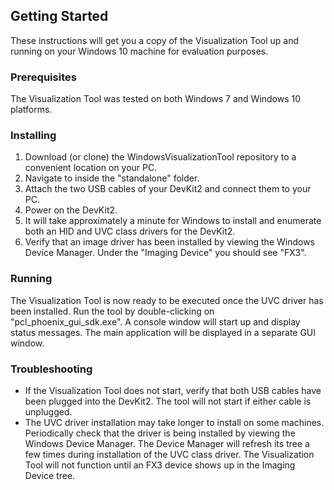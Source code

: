 ## Getting Started

These instructions will get you a copy of the Visualization Tool up and running on your Windows 10 machine for evaluation purposes.

### Prerequisites

The Visualization Tool was tested on both Windows 7 and Windows 10 platforms.  

### Installing

1. Download (or clone) the WindowsVisualizationTool repository to a convenient location on your PC.
2. Navigate to inside the "standalone" folder.
3. Attach the two USB cables of your DevKit2 and connect them to your PC.
4. Power on the DevKit2.
5. It will take approximately a minute for Windows to install and enumerate both an HID and UVC class drivers for the DevKit2.
6. Verify that an image driver has been installed by viewing the Windows Device Manager. Under the "Imaging Device"
   you should see "FX3".

### Running

The Visualization Tool is now ready to be executed once the UVC driver has been installed.  Run the tool by double-clicking 
on "pcl_phoenix_gui_sdk.exe". A console window will start up and display status messages.  The main application will be displayed
in a separate GUI window.

### Troubleshooting

* If the Visualization Tool does not start, verify that both USB cables have been plugged into the DevKit2. The tool will not
  start if either cable is unplugged.
* The UVC driver installation may take longer to install on some machines.  Periodically check that the driver is being installed
  by viewing the Windows Device Manager.  The Device Manager will refresh its tree a few times during installation of the UVC class driver.
  The Visualization Tool will not function until an FX3 device shows up in the Imaging Device tree.